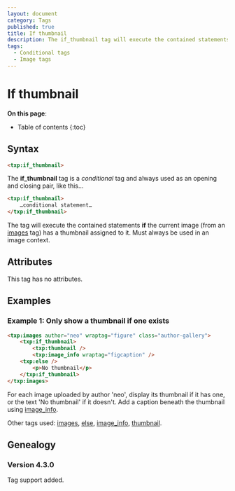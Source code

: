 ```yaml
---
layout: document
category: Tags
published: true
title: If thumbnail
description: The if_thumbnail tag will execute the contained statements if the current image has a thumbnail assigned to it.
tags:
  - Conditional tags
  - Image tags
---
```


# If thumbnail

**On this page**:

* Table of contents
{:toc}

## Syntax

~~~ html
<txp:if_thumbnail>
~~~

The **if_thumbnail** tag is a *conditional* tag and always used as an opening and closing pair, like this…

~~~ html
<txp:if_thumbnail>
    …conditional statement…
</txp:if_thumbnail>
~~~

The tag will execute the contained statements **if** the current image (from an [images](images) tag) has a thumbnail assigned to it. Must always be used in an image context.

## Attributes

This tag has no attributes.

## Examples

### Example 1: Only show a thumbnail if one exists

~~~ html
<txp:images author="neo" wraptag="figure" class="author-gallery">
    <txp:if_thumbnail>
        <txp:thumbnail />
        <txp:image_info wraptag="figcaption" />
    <txp:else />
        <p>No thumbnail</p>
    </txp:if_thumbnail>
</txp:images>
~~~

For each image uploaded by author 'neo', display its thumbnail if it has one, or the text 'No thumbnail' if it doesn't. Add a caption beneath the thumbnail using [image_info](image_info).

Other tags used: [images](images), [else](else), [image_info](image_info), [thumbnail](thumbnail).

## Genealogy

### Version 4.3.0

Tag support added.
